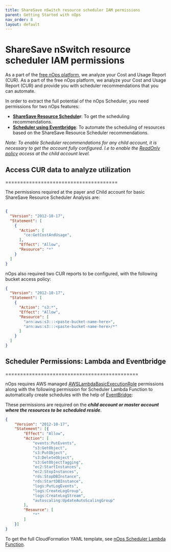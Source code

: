 ```yaml
---
title: ShareSave nSwitch resource scheduler IAM permissions
parent: Getting Started with nOps
nav_order: 8
layout: default
---
```


# ShareSave nSwitch resource scheduler IAM permissions #

As a part of the [free nOps platform](https://help.nops.io/en/aws-iam-policy-nops-free-platform#h_9bd655b8ac), we analyze your Cost and Usage Report (CUR). As a part of the free nOps platform, we analyze your Cost and Usage Report (CUR) and provide you with scheduler recommendations that you can automate.

In order to extract the full potential of the nOps Scheduler, you need permissions for two nOps features:

* **[ShareSave Resource Schedule](https://help.nops.io/en/aws-iam-policy-sharesave-resource-scheduler/)r**: To get the scheduling recommendations.
* **[Scheduler using Eventbridge](https://help.nops.io/en/aws-iam-policy-sharesave-resource-schedulerr#h_e05438d051)**: To automate the scheduling of resources based on the ShareSave Resource Scheduler recommendations.

_Note: To enable Scheduler recommendations for any child account, it is necessary to get the account fully configured. I.e to enable the [ReadOnly policy](https://docs.nops.io/en/articles/4886159-aws-iam-policy-nops-free-platform#h_9bd655b8ac) access at the child account level._

## Access CUR data to analyze utilization ##
======================================

The permissions required at the payer and Child account for basic ShareSave Resource Scheduler Analysis are:

```json

{
  "Version": "2012-10-17",
  "Statement": [
    {
      "Action": [
        "ce:GetCostAndUsage",
      ],
      "Effect": "Allow",
      "Resource": "*"
    }
  ]
}

```

nOps also required two CUR reports to be configured, with the following bucket access policy:

```json
{
  "Version": "2012-10-17",
  "Statement": [
    {
      "Action": "s3:*",
      "Effect": "Allow",
      "Resource": [
        "arn:aws:s3:::<paste-bucket-name-here>",
        "arn:aws:s3:::<paste-bucket-name-here>/*"
      ]
    }
  ]
}

```

## Scheduler Permissions: Lambda and Eventbridge ##
=============================================

nOps requires AWS managed [AWSLambdaBasicExecutionRole](https://console.aws.amazon.com/iam/home#policies/arn:aws:iam::aws:policy/service-role/AWSLambdaBasicExecutionRole) permissions along with the following permission for Scheduler Lambda Function to automatically create schedules with the help of [EventBridge](https://help.nops.io/en/utilize-nops-resource-scheduler-with-eventbridge-integration-to-reduce-costs-automatically/):

These permissions are required on the **_child account or master account where the resources to be scheduled reside_**.

```json
{
    "Version": "2012-10-17",
    "Statement": [{
        "Effect": "Allow",
        "Action": [
            "events:PutEvents",
            "s3:GetObject",
            "s3:PutObject",
            "s3:DeleteObject",
            "s3:GetObjectTagging",
            "ec2:StartInstances",
            "ec2:StopInstances",
            "rds:StopDBInstance",
            "rds:StartDBInstance",
            "logs:PutLogEvents",
            "logs:CreateLogGroup",
            "logs:CreateLogStream",
            "autoscaling:UpdateAutoScalingGroup"
        ],
        "Resource": [
            "*"
        ]
    }]
}

```

To get the full CloudFormation YAML template, see [nOps Scheduler Lambda Function](https://github.com/nops-io/nops-rules-lambda/blob/master/scheduler/scheduler.yml).